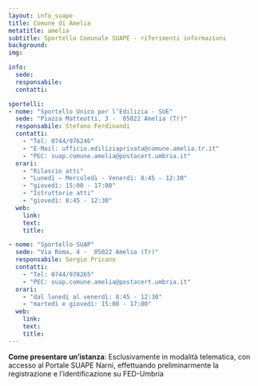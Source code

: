 ```yaml
---
layout: info_suape
title: Comune di Amelia
metatitle: amelia
subtitle: Sportello Comunale SUAPE - riferimenti informazioni
background:
img:

info:
  sede:
  responsabile:
  contatti:

sportelli:
- nome: "Sportello Unico per l’Edilizia - SUE"
  sede: "Piazza Matteotti, 3 -  05022 Amelia (Tr)"
  responsabile: Stefano Ferdinandi
  contatti:
    - "Tel: 0744/976246"
    - "E-Mail: ufficio.ediliziaprivata@comune.amelia.tr.it"
    - "PEC: suap.comune.amelia@postacert.umbria.it"
  orari:
    - "Rilascio atti"
    - "Lunedì – Mercoledì - Venerdì: 8:45 - 12:30"
    - "giovedì: 15:00 - 17:00"
    - "Istruttorie atti"
    - "giovedì: 8:45 - 12:30"
  web:
    link:
    text:
    title:

- nome: "Sportello SUAP"
  sede: "Via Roma, 4 -  05022 Amelia (Tr)"
  responsabile: Sergio Pricano
  contatti:
    - "Tel: 0744/978265"
    - "PEC: suap.comune.amelia@postacert.umbria.it"
  orari:
    - "dal lunedì al venerdì: 8:45 - 12:30"
    - "martedì e giovedì: 15:00 - 17:00"
  web:
    link:
    text:
    title: 
---
```



<p><strong>Come presentare un’istanza</strong>: Esclusivamente in modalità telematica, con accesso al Portale SUAPE Narni, effettuando preliminarmente la registrazione e l’identificazione su FED-Umbria<br /><br /></p>
